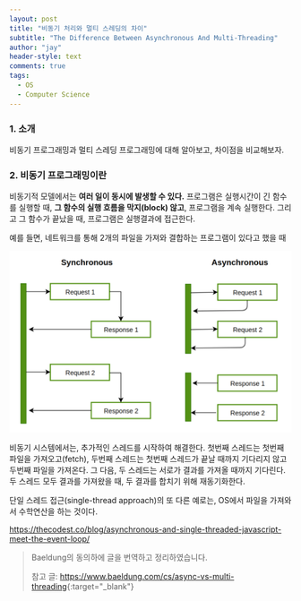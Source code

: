 ```yaml
---
layout: post
title: "비동기 처리와 멀티 스레딩의 차이"
subtitle: "The Difference Between Asynchronous And Multi-Threading"
author: "jay"
header-style: text
comments: true
tags:
  - OS
  - Computer Science
---
```


### 1. 소개

비동기 프로그래밍과 멀티 스레딩 프로그래밍에 대해 알아보고, 차이점을 비교해보자.

### 2. 비동기 프로그래밍이란

비동기적 모델에서는 **여러 일이 동시에 발생할 수 있다.** 프로그램은 실행시간이 긴 함수를 실행할 때, **그 함수의 실행 흐름을 막지(block) 않고**, 프로그램을 계속 실행한다. 그리고 그 함수가 끝났을 때, 프로그램은 실행결과에 접근한다. 

예를 들면, 네트워크를 통해 2개의 파일을 가져와 결합하는 프로그램이 있다고 했을 때

![sync-1024x658](\img\in-post\sync-1024x658.png)

비동기 시스템에서는, 추가적인 스레드를 시작하여 해결한다. 첫번째 스레드는 첫번째 파일을 가져오고(fetch), 두번째 스레드는 첫번째 스레드가 끝날 때까지 기다리지 않고 두번째 파일을 가져온다. 그 다음, 두 스레드는 서로가 결과를 가져올 때까지 기다린다. 두 스레드 모두 결과를 가져왔을 때, 두 결과를 합치기 위해 재동기화한다.

단일 스레드 접근(single-thread approach)의 또 다른 예로는, OS에서 파일을 가져와서 수학연산을 하는 것이다. 

https://thecodest.co/blog/asynchronous-and-single-threaded-javascript-meet-the-event-loop/



> Baeldung의 동의하에 글을 번역하고 정리하였습니다.
>
> 참고 글: <https://www.baeldung.com/cs/async-vs-multi-threading>{:target="_blank"}